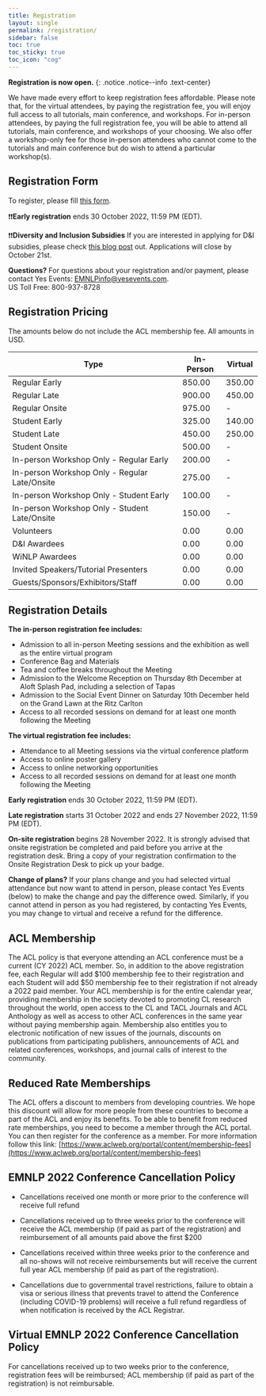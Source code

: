 ```yaml
---
title: Registration
layout: single
permalink: /registration/
sidebar: false
toc: true
toc_sticky: true
toc_icon: "cog"
---
```


**Registration is now open.**
{: .notice .notice--info .text-center}


We have made every effort to keep registration fees affordable.  Please note that, for the virtual attendees, by paying the registration fee, you will enjoy full access to all tutorials, main conference, and workshops.  For in-person attendees, by paying the full registration fee, you will be able to attend all tutorials, main conference, and workshops of your choosing.  We also offer a workshop-only fee for those in-person attendees who cannot come to the tutorials and main conference but do wish to attend a particular workshop(s).

## Registration Form
To register, please fill [this form](http://www.yesevents.com/emnlp).


❗❗**Early registration** ends 30 October 2022, 11:59 PM (EDT).


❗❗**Diversity and Inclusion Subsidies** 
If you are interested in applying for D&I subsidies, please check [this blog post](https://2022.emnlp.org/blog/Call-for-Diversity-and-Inclusion-Subsidies/) out. 
Applications will close by October 21st.


**Questions?**  For questions about your registration and/or payment, please contact Yes Events: [EMNLPinfo@yesevents.com](mailto:EMNLPinfo@yesevents.com).    
 US Toll Free: 800-937-8728


## Registration Pricing
The amounts  below do not include the ACL membership fee. All amounts in USD.<br>

| Type |In-Person|	Virtual| 
|---|---|---|
|Regular Early |	850.00	| 350.00|
|Regular Late  |	900.00	| 450.00|
|Regular Onsite |	975.00|	-|
|Student Early | 	325.00	|140.00|
|Student Late |	450.00	|250.00|
|Student Onsite	|500.00	|-|
|In-person Workshop Only - Regular Early| 	200.00	| -|
|In-person Workshop Only - Regular Late/Onsite	|275.00|	-|
|In-person Workshop Only - Student Early	|100.00	|-|
|In-person Workshop Only - Student Late/Onsite	|150.00	|-|
|Volunteers	|0.00	|0.00|
|D&I Awardees	|0.00	|0.00|
|WiNLP Awardees	|0.00	|0.00|
| Invited Speakers/Tutorial Presenters | 0.00 |0.00| 
|Guests/Sponsors/Exhibitors/Staff	|0.00	|0.00|



## Registration Details

**The in-person registration fee includes:**
* Admission to all in-person Meeting sessions and the exhibition as well as the entire virtual program
* Conference Bag and Materials
* Tea and coffee breaks throughout the Meeting
* Admission to the Welcome Reception on Thursday 8th December at Aloft Splash Pad, including a selection of Tapas
* Admission to the Social Event Dinner on Saturday 10th December held on the Grand Lawn at the Ritz Carlton
* Access to all recorded sessions on demand for at least one month following the Meeting
 
**The virtual registration fee includes:**
* Attendance to all Meeting sessions via the virtual conference platform
* Access to online poster gallery
* Access to online networking opportunities
* Access to all recorded sessions on demand for at least one month following the Meeting


**Early registration** ends 30 October 2022, 11:59 PM (EDT).

**Late registration** starts 31 October 2022 and ends 27 November 2022, 11:59 PM (EDT).

**On-site registration** begins 28 November 2022.  It is strongly advised that onsite registration be completed and paid before you arrive at the registration desk.  Bring a copy of your registration confirmation to the Onsite Registration Desk to pick up your badge.

**Change of plans?** If your plans change and you had selected virtual attendance but now want to attend in person, please contact Yes Events (below) to make the change and pay the difference owed.  Similarly, if you cannot attend in person as you had registered, by contacting Yes Events, you may change to virtual and receive a refund for the difference.


## ACL Membership

The ACL policy is that everyone attending an ACL conference must be a current (CY 2022) ACL member. So, in addition to the above registration fee, each Regular will add $100 membership fee to their registration and each Student will add $50 membership fee to their registration if not already a 2022 paid member. Your ACL membership is for the entire calendar year, providing membership in the society devoted to promoting CL research throughout the world, open access to the CL and TACL Journals and ACL Anthology as well as access to other ACL conferences in the same year without paying membership again. Membership also entitles you to electronic notification of new issues of the journals, discounts on publications from participating publishers, announcements of ACL and related conferences, workshops, and journal calls of interest to the community.

## Reduced Rate Memberships

The ACL offers a discount to members from developing countries. We hope this discount will allow for more people from these countries to become a part of the ACL and enjoy its benefits. To be able to benefit from reduced rate memberships, you need to become a member through the ACL portal. You can then register for the conference as a member. For more information follow this link: [https://www.aclweb.org/portal/content/membership-fees](https://www.aclweb.org/portal/content/membership-fees)


## EMNLP 2022 Conference Cancellation Policy
- Cancellations received one month or more prior to the conference will receive full refund
 
- Cancellations received up to three weeks prior to the conference will receive the ACL membership (if paid as part of the registration) and reimbursement of all amounts paid above the first $200  
 
- Cancellations received within three weeks prior to the conference and all no-shows will not receive reimbursements but will receive the current full year ACL membership (if paid as part of the registration).
 
- Cancellations due to governmental travel restrictions, failure to obtain a visa or serious illness that prevents travel to attend the Conference (including COVID-19 problems) will receive a full refund regardless of when notification is received by the ACL Registrar.

## Virtual EMNLP 2022 Conference Cancellation Policy

For cancellations received up to two weeks prior to the conference, registration fees will be reimbursed; ACL membership (if paid as part of the registration) is not reimbursable.


